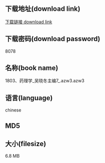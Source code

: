 ## 下载地址(download link)
[下载链接 download link](https://tutu365.netlify.app/?s=1803%E3%80%81%E8%8D%AF%E7%90%86%E5%AD%A6_%E5%90%B4%E6%99%93%E5%86%AC%E4%B8%BB%E7%BC%967_.azw3)

## 下载密码(download password)
8078

## 名称(book name)
1803、药理学_吴晓冬主编7_.azw3.azw3

## 语言(language)
chinese

## MD5


## 大小(filesize)
6.8 MB
